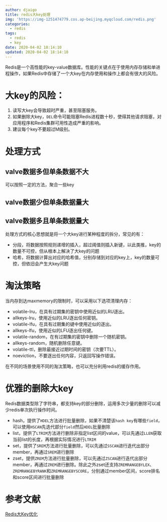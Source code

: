 ```yaml
---
author: djaigo
title: redis大key处理
img: 'https://img-1251474779.cos.ap-beijing.myqcloud.com/redis.png'
categories:
  - redis
tags:
  - redis
  - key
date: 2020-04-02 18:14:10
updated: 2020-04-02 18:14:10
---
```


Redis是一个高性能的key-value数据库。性能的关键点在于使用内存存储和单进程操作，如果Redis中存储了一个大key在内存使用和操作上都会有很大的风险。

# 大key的风险：

1.  读写大key会导致超时严重，甚至阻塞服务。
2.  如果删除大key，`DEL`命令可能阻塞Redis进程数十秒，使得其他请求阻塞，对应用程序和Redis集群可用性造成严重的影响。
3.  建议每个key不要超过M级别。

# 处理方式
## valve数据多但单条数据不大
可以按照一定的方法，聚合一些key
## valve数据少但单条数据量大
## valve数据多且单条数据量大
处理方式的核心思想就是将一个大key进行某种程度的拆分，常见的有：
* 分段，将数据按照规则递增的插入，超过阈值则插入新键，以此类推，key的数量不可控，但从根本上解决了大key的问题
* 哈希，将数据计算出对应的哈希值，分别存储到对应的key上，key的数量可控，但依旧会产生大key问题

# 淘汰策略
当内存到达maxmemory的限制时，可以采用以下选项清理内存：
*   volatile-lru，在具有过期集的密钥中使用近似的LRU逐出。
*   allkeys-lru，使用近似的LRU逐出任何密钥。
*   volatile-lfu，在具有过期集的键中使用近似的逐出。
*   allkeys-lfu，使用近似的LFU逐出任何键。
*   volatile-random，在有过期集的密钥中删除一个随机密钥。
*   allkeys-random，随机删除任意键。
*   volatile-ttl，删除最接近过期时间的密钥（次要TTL）。
*   noeviction，不要逐出任何内容，只返回写操作错误。

在不同的场景使用不同的淘汰策略，也可以充分利用redis的缓存作用。

# 优雅的删除大key
Redis数据类型除了字符串，都支持key的部分删除，运用多次少量的删除可以减少redis单次执行操作时间。
* hash，提供了`HDEL`方法进行批量删除，如果不清楚该`hash key`有哪些`field`，可以使用`HSCAN`先迭代部分`field`然后`HDEL`批量删除
* list，提供了`LTRIM`方法进行删除非指定list区间的value，可以先通过`LLEN`获取当前list的长度，再根据实际情况进行`LTRIM`
* set，提供了`SREM`方法进行批量删除，可以先通过`SSCAN`进行迭代出部分member，再通过`SREM`进行删除
* zset，提供`ZREM`方法进行批量删除，可以先通过`ZSCAN`进行迭代出部分member，再通过`ZREM`进行删除。除此之外zset还支持`ZREMRANGEBYLEX`、`ZREMRANGEBYRANK`和`ZREMRANGEBYSCORE`，分别通过member区间，score排名和score区间进行批量删除

# 参考文献
[Redis大Key优化](https://blog.csdn.net/u013474436/article/details/88808914)
